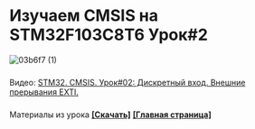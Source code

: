 # Изучаем CMSIS на STM32F103C8T6 Урок#2
![03b6f7 (1)](https://user-images.githubusercontent.com/68805120/183216160-dd9edc64-6071-4dbc-b740-c830579304f2.jpg)
###
Видео: [STM32. CMSIS. Урок#02: Дискретный вход. Внешние прерывания EXTI.](https://youtu.be/8kzIteda2Hw) 
###
Материалы из урока **[[Скачать]](https://github.com/Solderingironspb/STM32F103C8T6_CMSIS_notes/archive/refs/heads/Lesson_2.zip)**
**[[Главная страница]](https://github.com/Solderingironspb/Lessons-Stm32/blob/master/README.md)**
